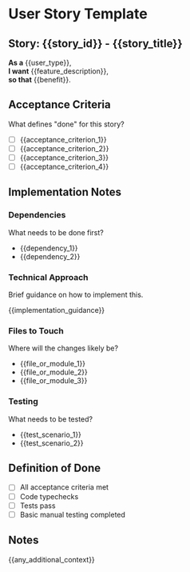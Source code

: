 # User Story Template

## Story: {{story_id}} - {{story_title}}

**As a** {{user_type}},  
**I want** {{feature_description}},  
**so that** {{benefit}}.

## Acceptance Criteria
What defines "done" for this story?

- [ ] {{acceptance_criterion_1}}
- [ ] {{acceptance_criterion_2}}
- [ ] {{acceptance_criterion_3}}
- [ ] {{acceptance_criterion_4}}

## Implementation Notes

### Dependencies
What needs to be done first?

- {{dependency_1}}
- {{dependency_2}}

### Technical Approach
Brief guidance on how to implement this.

{{implementation_guidance}}

### Files to Touch
Where will the changes likely be?

- {{file_or_module_1}}
- {{file_or_module_2}}
- {{file_or_module_3}}

### Testing
What needs to be tested?

- {{test_scenario_1}}
- {{test_scenario_2}}

## Definition of Done
- [ ] All acceptance criteria met
- [ ] Code typechecks
- [ ] Tests pass
- [ ] Basic manual testing completed

## Notes
{{any_additional_context}}